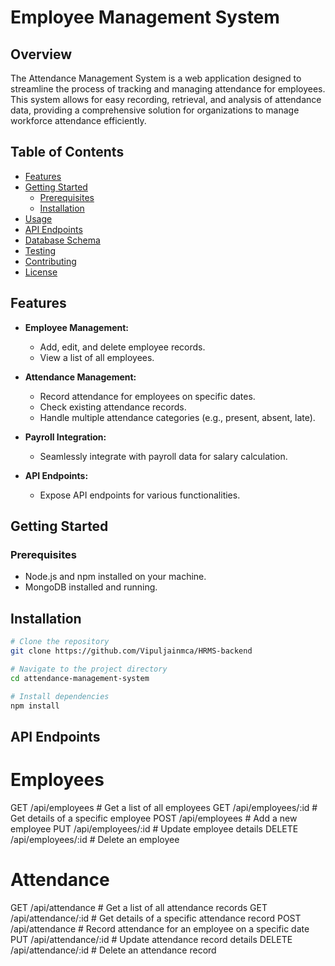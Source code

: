 # Employee Management System

## Overview

The Attendance Management System is a web application designed to streamline the process of tracking and managing attendance for employees. This system allows for easy recording, retrieval, and analysis of attendance data, providing a comprehensive solution for organizations to manage workforce attendance efficiently.

## Table of Contents

- [Features](#features)
- [Getting Started](#getting-started)
  - [Prerequisites](#prerequisites)
  - [Installation](#installation)
- [Usage](#usage)
- [API Endpoints](#api-endpoints)
- [Database Schema](#database-schema)
- [Testing](#testing)
- [Contributing](#contributing)
- [License](#license)

## Features

- **Employee Management:**

  - Add, edit, and delete employee records.
  - View a list of all employees.

- **Attendance Management:**

  - Record attendance for employees on specific dates.
  - Check existing attendance records.
  - Handle multiple attendance categories (e.g., present, absent, late).

- **Payroll Integration:**

  - Seamlessly integrate with payroll data for salary calculation.

- **API Endpoints:**
  - Expose API endpoints for various functionalities.

## Getting Started

### Prerequisites

- Node.js and npm installed on your machine.
- MongoDB installed and running.

## Installation

```bash
# Clone the repository
git clone https://github.com/Vipuljainmca/HRMS-backend

# Navigate to the project directory
cd attendance-management-system

# Install dependencies
npm install
```

## API Endpoints

# Employees

GET /api/employees # Get a list of all employees
GET /api/employees/:id # Get details of a specific employee
POST /api/employees # Add a new employee
PUT /api/employees/:id # Update employee details
DELETE /api/employees/:id # Delete an employee

# Attendance

GET /api/attendance # Get a list of all attendance records
GET /api/attendance/:id # Get details of a specific attendance record
POST /api/attendance # Record attendance for an employee on a specific date
PUT /api/attendance/:id # Update attendance record details
DELETE /api/attendance/:id # Delete an attendance record
